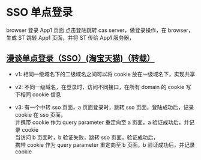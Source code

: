# SSO 单点登录

browser 登录 App1 页面
点击登陆跳转 cas server，做登录操作，在 browser，生成 ST
跳转 App1 页面，并将 ST 传给 App1 服务器，

## [漫谈单点登录（SSO）(淘宝天猫)（转载）](https://www.cnblogs.com/ruiati/p/6249361.html)

* v1: 相同一级域名下的二级域名之间可以将 cookie 放在一级域名下，实现共享

* v2: 不同一级域名，在登录时，访问不同接口，在所有 domain 的 cookie 写下相同 cookie 信息

* v3: 有一个中转 sso 页面，a 页面登录时，跳转 sso 页面，登陆成功后，记录 cookie 在 sso 页面，  
  并携带 cookie 作为 query parameter 重定向至 a 页面，a 验证成功后，并记录 cookie  
  当访问 b 页面时，b 验证失败，跳转 sso 页面，验证成功后，  
  携带 cookie 作为 query parameter 重定向至 b 页面，b 验证成功后，并记录 cookie
